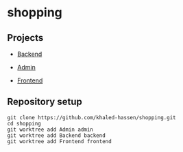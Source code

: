 # shopping

## Projects
* [Backend](https://github.com/khaled-hassen/shopping/tree/backend)

* [Admin](https://github.com/khaled-hassen/shopping/tree/admin)

* [Frontend](https://github.com/khaled-hassen/shopping/tree/frontend)

## Repository setup
```
git clone https://github.com/khaled-hassen/shopping.git
cd shopping
git worktree add Admin admin
git worktree add Backend backend
git worktree add Frontend frontend
```
